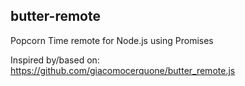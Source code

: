 ## butter-remote

Popcorn Time remote for Node.js using Promises

Inspired by/based on: https://github.com/giacomocerquone/butter_remote.js